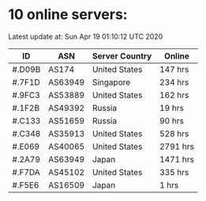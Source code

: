 # 10 online servers:

Latest update at: Sun Apr 19 01:10:12 UTC 2020

| ID | ASN | Server Country | Online |
| -- | --- | -------------- | ------ |
| #.D09B | AS174 | United States | 147 hrs |
| #.7F1D | AS63949 | Singapore | 234 hrs |
| #.9FC3 | AS53889 | United States | 162 hrs |
| #.1F2B | AS49392 | Russia | 19 hrs |
| #.C133 | AS51659 | Russia | 90 hrs |
| #.C348 | AS35913 | United States | 528 hrs |
| #.E069 | AS40065 | United States | 2791 hrs |
| #.2A79 | AS63949 | Japan | 1471 hrs |
| #.F7DA | AS45102 | United States | 335 hrs |
| #.F5E6 | AS16509 | Japan | 1 hrs |

